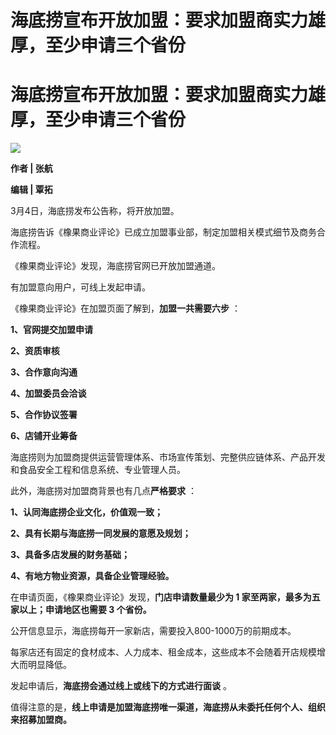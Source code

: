 # 海底捞宣布开放加盟：要求加盟商实力雄厚，至少申请三个省份

# 海底捞宣布开放加盟：要求加盟商实力雄厚，至少申请三个省份

![](https://inews.gtimg.com/om_bt/OO0YDfBwuZe0UIBtEVfMR7x4kEO9s9VrOAksWQl1DLB5QAA/1000)

**作者 | 张航**

**编辑 | 覃拓**

3月4日，海底捞发布公告称，将开放加盟。

海底捞告诉《橡果商业评论》已成立加盟事业部，制定加盟相关模式细节及商务合作流程。

《橡果商业评论》发现，海底捞官网已开放加盟通道。

有加盟意向用户，可线上发起申请。

《橡果商业评论》在加盟页面了解到，**加盟一共需要六步** ：

**1、官网提交加盟申请**

**2、资质审核**

**3、合作意向沟通**

**4、加盟委员会洽谈**

**5、合作协议签署**

**6、店铺开业筹备**

海底捞则为加盟商提供运营管理体系、市场宣传策划、完整供应链体系、产品开发和食品安全工程和信息系统、专业管理人员。

此外，海底捞对加盟商背景也有几点**严格要求** ：

**1、认同海底捞企业文化，价值观一致；**

**2、具有长期与海底捞一同发展的意愿及规划；**

**3、具备多店发展的财务基础；**

**4、有地方物业资源，具备企业管理经验。**

在申请页面，《橡果商业评论》发现，**门店申请数量最少为 1 家至两家，最多为五家以上；申请地区也需要 3 个省份。**

公开信息显示，海底捞每开一家新店，需要投入800-1000万的前期成本。

每家店还有固定的食材成本、人力成本、租金成本，这些成本不会随着开店规模增大而明显降低。

发起申请后，**海底捞会通过线上或线下的方式进行面谈** 。

值得注意的是，**线上申请是加盟海底捞唯一渠道，海底捞从未委托任何个人、组织来招募加盟商。**


